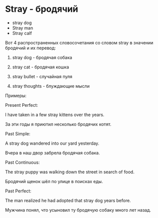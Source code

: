 # Stray - бродячий

- stray dog
- Stray man
- Stray calf

Вот 4 распространенных словосочетания со словом stray в значении бродячий и их перевод:

1. stray dog - бродячая собака

2. stray cat - бродячая кошка

3. stray bullet - случайная пуля

4. stray thoughts - блуждающие мысли

Примеры:

Present Perfect:

I have taken in a few stray kittens over the years.

За эти годы я приютил несколько бродячих котят.

Past Simple:

A stray dog wandered into our yard yesterday.

Вчера в наш двор забрела бродячая собака.

Past Continuous:

The stray puppy was walking down the street in search of food.

Бродячий щенок шёл по улице в поисках еды.

Past Perfect:

The man realized he had adopted that stray dog years before.

Мужчина понял, что усыновил ту бродячую собаку много лет назад.
